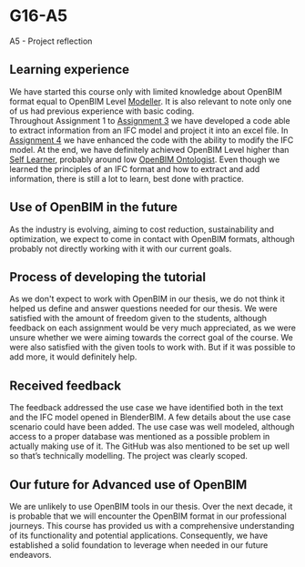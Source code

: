 # G16-A5

A5 - Project reflection

## Learning experience
We have started this course only with limited knowledge about OpenBIM format equal to OpenBIM Level [Modeller](https://timmcginley.github.io/41934/Roles/). It is also relevant to note only one of us had previous experience with basic coding.  
Throughout Assignment 1 to [Assignment 3](https://github.com/vilhuvoj/G16-A3) we have developed a code able to extract information from an IFC model and project it into an excel file. In [Assignment 4](https://github.com/vilhuvoj/G16-A4) we have enhanced the code with the ability to modify the IFC model.
At the end, we have definitely achieved OpenBIM Level higher than [Self Learner](https://timmcginley.github.io/41934/Roles/), probably around low [OpenBIM Ontologist](https://timmcginley.github.io/41934/Roles/).
Even though we learned the principles of an IFC format and how to extract and add information, there is still a lot to learn, best done with practice.

## Use of OpenBIM in the future
As the industry is evolving, aiming to cost reduction, sustainability and optimization, we expect to come in contact with OpenBIM formats, although probably not directly working with it with our current goals.

## Process of developing the tutorial
As we don't expect to work with OpenBIM in our thesis, we do not think it helped us define and answer questions needed for our thesis.
We were satisfied with the amount of freedom given to the students, although feedback on each assignment would be very much appreciated, as we were unsure whether we were aiming towards the correct goal of the course.
We were also satisfied with the given tools to work with. But if it was possible to add more, it would definitely help.

## Received feedback
The feedback addressed the use case we have identified both in the text and the IFC model opened in BlenderBIM. A few details about the use case scenario could have been added.
The use case was well modeled, although access to a proper database was mentioned as a possible problem in actually making use of it. The GitHub was also mentioned to be set up well so that’s technically modelling.
The project was clearly scoped.

## Our future for Advanced use of OpenBIM
We are unlikely to use OpenBIM tools in our thesis.
Over the next decade, it is probable that we will encounter the OpenBIM format in our professional journeys. This course has provided us with a comprehensive understanding of its functionality and potential applications. Consequently, we have established a solid foundation to leverage when needed in our future endeavors.
